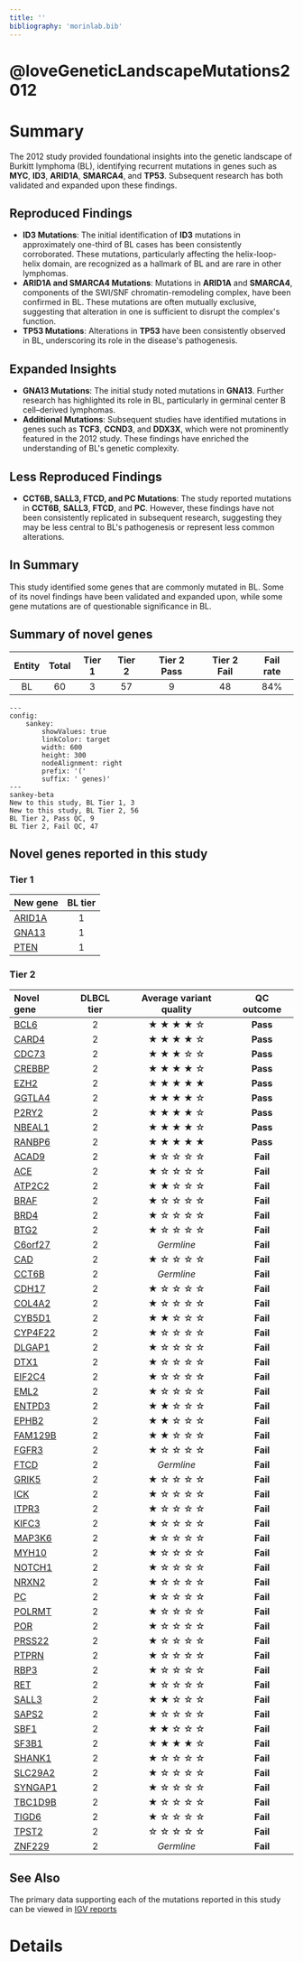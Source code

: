 ```yaml
---
title: ''
bibliography: 'morinlab.bib'
---
```


# @loveGeneticLandscapeMutations2012

# Summary

The 2012 study provided foundational insights into the genetic landscape of Burkitt lymphoma (BL),
identifying recurrent mutations in genes such as **MYC**, **ID3**, **ARID1A**, **SMARCA4**, and **TP53**.
Subsequent research has both validated and expanded upon these findings.

## Reproduced Findings
- **ID3 Mutations**: The initial identification of **ID3** mutations in approximately one-third of BL cases 
has been consistently corroborated. These mutations, particularly affecting the helix-loop-helix domain, 
are recognized as a hallmark of BL and are rare in other lymphomas.
- **ARID1A and SMARCA4 Mutations**: Mutations in **ARID1A** and **SMARCA4**, components of the SWI/SNF
chromatin-remodeling complex, have been confirmed in BL. These mutations are often mutually exclusive,
suggesting that alteration in one is sufficient to disrupt the complex's function.
- **TP53 Mutations**: Alterations in **TP53** have been consistently observed in BL, underscoring its role
in the disease's pathogenesis.

## Expanded Insights
- **GNA13 Mutations**: The initial study noted mutations in **GNA13**. Further research has highlighted its
role in BL, particularly in germinal center B cell–derived lymphomas.
- **Additional Mutations**: Subsequent studies have identified mutations in genes such as **TCF3**, 
**CCND3**, and **DDX3X**, which were not prominently featured in the 2012 study. These findings have 
enriched the understanding of BL's genetic complexity.

## Less Reproduced Findings
- **CCT6B, SALL3, FTCD, and PC Mutations**: The study reported mutations in **CCT6B**, **SALL3**, **FTCD**, 
and **PC**. However, these findings have not been consistently replicated in subsequent research, suggesting
they may be less central to BL's pathogenesis or represent less common alterations.

## In Summary
This study identified some genes that are commonly mutated in BL. Some of its novel findings have been 
validated and expanded upon, while some gene mutations are of questionable
significance in BL.

## Summary of novel genes

|Entity| Total| Tier 1| Tier 2| Tier 2 Pass| Tier 2 Fail| Fail rate |
|:-:|:-:|:-:|:-:|:-:|:-:|:-:|
|BL|60|3|57|9|48| 84% |

```mermaid
---
config:
    sankey:
        showValues: true
        linkColor: target
        width: 600
        height: 300
        nodeAlignment: right
        prefix: '('
        suffix: ' genes)'
---
sankey-beta
New to this study, BL Tier 1, 3
New to this study, BL Tier 2, 56
BL Tier 2, Pass QC, 9
BL Tier 2, Fail QC, 47
```

## Novel genes reported in this study

### Tier 1
|New gene|BL tier|
|:-|:-:|
|[ARID1A](../ARID1A)|1 |
|[GNA13](../GNA13)|1 |
|[PTEN](../PTEN)|1 |

### Tier 2
|Novel gene|DLBCL tier|Average variant quality|QC outcome|
|:-|:-:|:-:|:-:|
|[BCL6](../BCL6)|2 |&starf; &starf; &starf; &starf; &star;|**Pass**|
|[CARD4](../CARD4)|2 |&starf; &starf; &starf; &starf; &star;|**Pass**|
|[CDC73](../CDC73)|2 |&starf; &starf; &starf; &star; &star;|**Pass**|
|[CREBBP](../CREBBP)|2 |&starf; &starf; &starf; &starf; &star;|**Pass**|
|[EZH2](../EZH2)|2 |&starf; &starf; &starf; &starf; &starf;|**Pass**|
|[GGTLA4](../GGTLA4)|2 |&starf; &starf; &starf; &starf; &star;|**Pass**|
|[P2RY2](../P2RY2)|2 |&starf; &starf; &starf; &starf; &star;|**Pass**|
|[NBEAL1](../NBEAL1)|2 |&starf; &starf; &starf; &starf; &star;|**Pass**|
|[RANBP6](../RANBP6)|2 |&starf; &starf; &starf; &starf; &starf;|**Pass**|
|[ACAD9](../ACAD9)|2 |&starf; &star; &star; &star; &star;|**Fail**|
|[ACE](../ACE)|2 |&starf; &star; &star; &star; &star;|**Fail**|
|[ATP2C2](../ATP2C2)|2 |&starf; &starf; &star; &star; &star;|**Fail**|
|[BRAF](../BRAF)|2 |&starf; &star; &star; &star; &star;|**Fail**|
|[BRD4](../BRD4)|2 |&starf; &star; &star; &star; &star;|**Fail**|
|[BTG2](../BTG2)|2 |&starf; &star; &star; &star; &star;|**Fail**|
|[C6orf27](../C6orf27)|2 |*Germline*|**Fail**|
|[CAD](../CAD)|2 |&starf; &star; &star; &star; &star;|**Fail**|
|[CCT6B](../CCT6B)|2 |*Germline*|**Fail**|
|[CDH17](../CDH17)|2 |&starf; &star; &star; &star; &star;|**Fail**|
|[COL4A2](../COL4A2)|2 |&starf; &star; &star; &star; &star;|**Fail**|
|[CYB5D1](../CYB5D1)|2 |&starf; &starf; &star; &star; &star;|**Fail**|
|[CYP4F22](../CYP4F22)|2 |&starf; &star; &star; &star; &star;|**Fail**|
|[DLGAP1](../DLGAP1)|2 |&starf; &star; &star; &star; &star;|**Fail**|
|[DTX1](../DTX1)|2|&starf; &star; &star; &star; &star;|**Fail**|
|[EIF2C4](../EIF2C4)|2 |&starf; &star; &star; &star; &star;|**Fail**|
|[EML2](../EML2)|2 |&starf; &star; &star; &star; &star;|**Fail**|
|[ENTPD3](../ENTPD3)|2 |&starf; &starf; &star; &star; &star;|**Fail**|
|[EPHB2](../EPHB2)|2 |&starf; &starf; &star; &star; &star;|**Fail**|
|[FAM129B](../FAM129B)|2 |&starf; &starf; &star; &star; &star;|**Fail**|
|[FGFR3](../FGFR3)|2 |&starf; &star; &star; &star; &star;|**Fail**|
|[FTCD](../FTCD)|2 |*Germline*|**Fail**|
|[GRIK5](../GRIK5)|2 |&starf; &star; &star; &star; &star;|**Fail**|
|[ICK](../ICK)|2 |&starf; &star; &star; &star; &star;|**Fail**|
|[ITPR3](../ITPR3)|2 |&starf; &star; &star; &star; &star;|**Fail**|
|[KIFC3](../KIFC3)|2 |&starf; &star; &star; &star; &star;|**Fail**|
|[MAP3K6](../MAP3K6)|2 |&starf; &star; &star; &star; &star;|**Fail**|
|[MYH10](../MYH10)|2 |&starf; &star; &star; &star; &star;|**Fail**|
|[NOTCH1](../NOTCH1)|2 |&starf; &star; &star; &star; &star;|**Fail**|
|[NRXN2](../NRXN2)|2 |&starf; &star; &star; &star; &star;|**Fail**|
|[PC](../PC)|2 |&starf; &star; &star; &star; &star;|**Fail**|
|[POLRMT](../POLRMT)|2 |&starf; &star; &star; &star; &star;|**Fail**|
|[POR](../POR)|2 |&starf; &star; &star; &star; &star;|**Fail**|
|[PRSS22](../PRSS22)|2 |&starf; &star; &star; &star; &star;|**Fail**|
|[PTPRN](../PTPRN)|2 |&starf; &star; &star; &star; &star;|**Fail**|
|[RBP3](../RBP3)|2 |&starf; &star; &star; &star; &star;|**Fail**|
|[RET](../RET)|2 |&starf; &star; &star; &star; &star;|**Fail**|
|[SALL3](../SALL3)|2 |&starf; &starf; &star; &star; &star;|**Fail**|
|[SAPS2](../SAPS2)|2 |&starf; &star; &star; &star; &star;|**Fail**|
|[SBF1](../SBF1)|2 |&starf; &starf; &star; &star; &star;|**Fail**|
|[SF3B1](../SF3B1)|2 |&starf; &starf; &starf; &starf; &star;|**Fail**|
|[SHANK1](../SHANK1)|2 |&starf; &star; &star; &star; &star;|**Fail**|
|[SLC29A2](../SLC29A2)|2 |&starf; &star; &star; &star; &star;|**Fail**|
|[SYNGAP1](../SYNGAP1)|2 |&starf; &star; &star; &star; &star;|**Fail**|
|[TBC1D9B](../TBC1D9B)|2 |&starf; &star; &star; &star; &star;|**Fail**|
|[TIGD6](../TIGD6)|2 |&starf; &star; &star; &star; &star;|**Fail**|
|[TPST2](../TPST2)|2 |&star; &star; &star; &star; &star;|**Fail**|
|[ZNF229](../ZNF229)|2 |*Germline*|**Fail**|

## See Also

The primary data supporting each of the mutations reported in this study can be viewed in [IGV reports](https://www.bcgsc.ca/downloads/morinlab/GAMBL/Love/)

# Details

